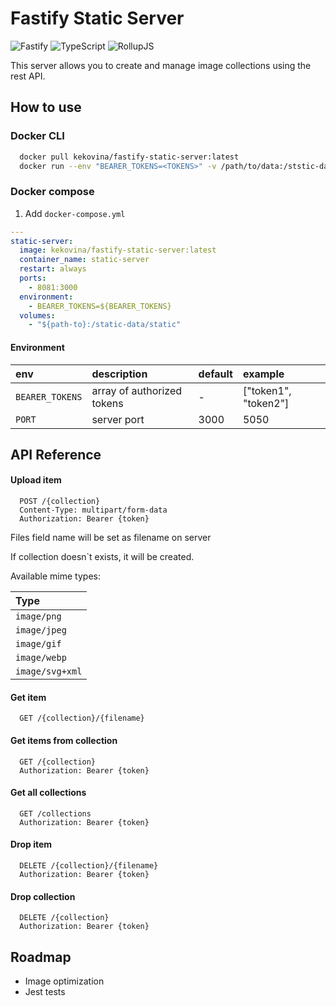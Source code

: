 # Fastify Static Server

![Fastify](https://img.shields.io/badge/fastify-%23000000.svg?style=for-the-badge&logo=fastify&logoColor=white) ![TypeScript](https://img.shields.io/badge/typescript-%23007ACC.svg?style=for-the-badge&logo=typescript&logoColor=white) ![RollupJS](https://img.shields.io/badge/RollupJS-ef3335?style=for-the-badge&logo=rollup.js&logoColor=white)

This server allows you to create and manage image collections using the rest API.

## How to use

### Docker CLI

```bash
  docker pull kekovina/fastify-static-server:latest
  docker run --env "BEARER_TOKENS=<TOKENS>" -v /path/to/data:/ststic-data/static -d kekovina/fastify-static-server:latest
```

### Docker compose

1. Add `docker-compose.yml`

```yml
---
static-server:
  image: kekovina/fastify-static-server:latest
  container_name: static-server
  restart: always
  ports:
    - 8081:3000
  environment:
    - BEARER_TOKENS=${BEARER_TOKENS}
  volumes:
    - "${path-to}:/static-data/static"
```

#### Environment

| env             | description                | default | example              |
| :-------------- | :------------------------- | :------ | :------------------- |
| `BEARER_TOKENS` | array of authorized tokens | -       | ["token1", "token2"] |
| `PORT`          | server port                | 3000    | 5050                 |

## API Reference

#### Upload item

```http
  POST /{collection}
  Content-Type: multipart/form-data
  Authorization: Bearer {token}
```

Files field name will be set as filename on server

If collection doesn`t exists, it will be created.

Available mime types:

| Type            |
| :-------------- |
| `image/png`     |
| `image/jpeg`    |
| `image/gif`     |
| `image/webp`    |
| `image/svg+xml` |

#### Get item

```http
  GET /{collection}/{filename}
```

#### Get items from collection

```http
  GET /{collection}
  Authorization: Bearer {token}
```

#### Get all collections

```http
  GET /collections
  Authorization: Bearer {token}
```

#### Drop item

```http
  DELETE /{collection}/{filename}
  Authorization: Bearer {token}
```

#### Drop collection

```http
  DELETE /{collection}
  Authorization: Bearer {token}
```

## Roadmap

- Image optimization
- Jest tests
